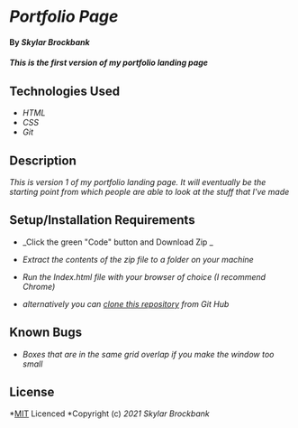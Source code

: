 # _Portfolio Page_

#### By _**Skylar Brockbank**_

#### _This is the first version of my portfolio landing page_

## Technologies Used

* _HTML_
* _CSS_
* _Git_

## Description

_This is version 1 of my portfolio landing page. It will eventually be the starting point from which people are able to look at the stuff that I've made_

## Setup/Installation Requirements

* _Click the green "Code" button and Download Zip _
* _Extract the contents of the zip file to a folder on your machine_
* _Run the Index.html file with your browser of choice (I recommend Chrome)_

* _alternatively you can [clone this repository](https://www.learnhowtoprogram.com/introduction-to-programming/git-html-and-css/practice-github-remote-repositories) from Git Hub_


## Known Bugs

* _Boxes that are in the same grid overlap if you make the window too small_

## License

*[MIT](https://opensource.org/licenses/MIT) Licenced
*Copyright (c) _2021_ _Skylar Brockbank_
